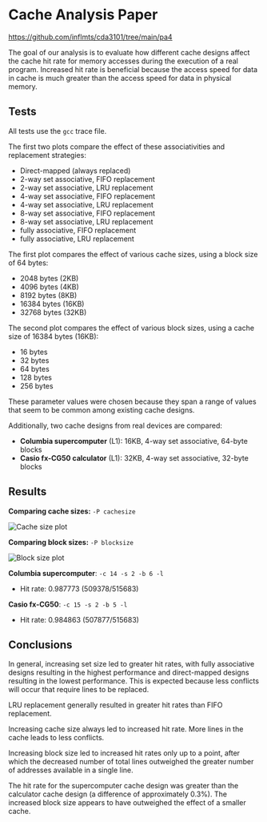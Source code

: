 # Cache Analysis Paper

<https://github.com/inflmts/cda3101/tree/main/pa4>

The goal of our analysis is to evaluate how different cache designs affect the
cache hit rate for memory accesses during the execution of a real program.
Increased hit rate is beneficial because the access speed for data in cache
is much greater than the access speed for data in physical memory.

## Tests

All tests use the `gcc` trace file.

The first two plots compare the effect of these associativities and replacement
strategies:

- Direct-mapped (always replaced)
- 2-way set associative, FIFO replacement
- 2-way set associative, LRU replacement
- 4-way set associative, FIFO replacement
- 4-way set associative, LRU replacement
- 8-way set associative, FIFO replacement
- 8-way set associative, LRU replacement
- fully associative, FIFO replacement
- fully associative, LRU replacement

The first plot compares the effect of various cache sizes,
using a block size of 64 bytes:

- 2048 bytes (2KB)
- 4096 bytes (4KB)
- 8192 bytes (8KB)
- 16384 bytes (16KB)
- 32768 bytes (32KB)

The second plot compares the effect of various block sizes,
using a cache size of 16384 bytes (16KB):

- 16 bytes
- 32 bytes
- 64 bytes
- 128 bytes
- 256 bytes

These parameter values were chosen because they span a range of values that
seem to be common among existing cache designs.

Additionally, two cache designs from real devices are compared:

- **Columbia supercomputer** (L1): 16KB, 4-way set associative, 64-byte blocks
- **Casio fx-CG50 calculator** (L1): 32KB, 4-way set associative, 32-byte blocks

## Results

**Comparing cache sizes:** `-P cachesize`

![Cache size plot](build/cache-size-plot.svg)

**Comparing block sizes:** `-P blocksize`

![Block size plot](build/block-size-plot.svg)

**Columbia supercomputer**: `-c 14 -s 2 -b 6 -l`

- Hit rate: 0.987773 (509378/515683)

**Casio fx-CG50**: `-c 15 -s 2 -b 5 -l`

- Hit rate: 0.984863 (507877/515683)

## Conclusions

In general, increasing set size led to greater hit rates, with fully
associative designs resulting in the highest performance and
direct-mapped designs resulting in the lowest performance.
This is expected because less conflicts will occur that require lines to be
replaced.

LRU replacement generally resulted in greater hit rates than FIFO replacement.

Increasing cache size always led to increased hit rate. More lines in the cache
leads to less conflicts.

Increasing block size led to increased hit rates only up to a point,
after which the decreased number of total lines outweighed the greater number of
addresses available in a single line.

The hit rate for the supercomputer cache design was greater than the calculator
cache design (a difference of approximately 0.3%). The increased block size
appears to have outweighed the effect of a smaller cache.

